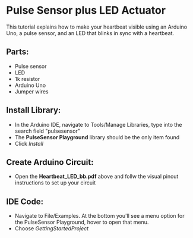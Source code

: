 # Pulse Sensor plus LED Actuator
This tutorial explains how to make your heartbeat visible using an Arduino Uno, a pulse sensor, and an LED that blinks in sync with a heartbeat.

## Parts:
- Pulse sensor
- LED
- 1k resistor
- Arduino Uno
- Jumper wires

## Install Library:
- In the Arduino IDE, navigate to Tools/Manage Libraries, type into the search field "pulsesensor"
- The **PulseSensor Playground** library should be the only item found
- Click *Install*

## Create Arduino Circuit:
- Open the **Heartbeat_LED_bb.pdf** above and follw the visual pinout instructions to set up your circuit

## IDE Code:
- Navigate to File/Examples. At the bottom you'll see a menu option for the PulseSensor Playground, hover to open that menu.
- Choose *GettingStartedProject*
